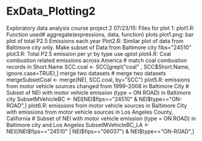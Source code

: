 # ExData_Plotting2
Exploratory data analysis course project 2
07/23/15:
Files for plot 1: 
plot1.R: Function used# aggregate(expressions, data, function)
plots plot1.png: bar plot of total P2.5 Emissions each year
Plot2.R: Similar plot of data from Baltimore city only.
Make subset of Data from Baltimore city fibs="24510"
plot3.R: Total P2.5 emission per yr by type 
    use qplot
plot4.R: Coal combustion related emissions across America
    # match coal combustion records in Short.Name
    SCC.coal <- SCC[grepl("coal" , SCC$Short.Name, ignore.case=TRUE),]
    merge two datasets
    # merge two datasets
    mergeSubsetCoal <- merge(NEI, SCC.coal, by="SCC")
plot5.R: emissions from motor vehicle sources changed from 1999–2008 in Baltimore City
    # Subset of NEI with motor vehicle emission (type = ON ROAD) in Baltimore city
    SubsetMVehicleBC <- NEI[NEI$fips=="24510" & NEI$type=="ON-ROAD",]
plot6.R: emissions from motor vehicle sources in Baltimore City with emissions from motor
     vehicle sources in Los Angeles County, California
     # Subset of NEI with motor vehicle emission (type = ON ROAD) in Baltimore city and Los Angeles
    SubsetMVehicleBC_LA <- NEI[(NEI$fips=="24510" | NEI$fips=="06037") & NEI$type=="ON-ROAD",]

